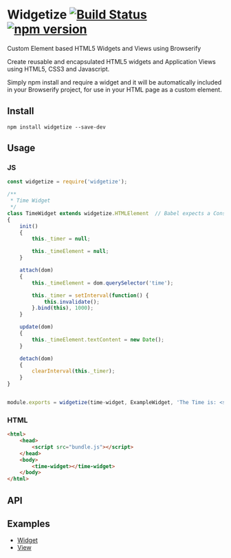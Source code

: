 # Widgetize  [![Build Status](https://travis-ci.org/bealearts/widgetize.svg)](https://travis-ci.org/bealearts/widgetize) [![npm version](https://badge.fury.io/js/widgetize.svg)](http://badge.fury.io/js/widgetize)
Custom Element based HTML5 Widgets and Views using Browserify

Create reusable and encapsulated HTML5 widgets and Application Views using HTML5, CSS3 and Javascript. 

Simply npm install and require a widget and it will be automatically included in your Browserify project, for use in your HTML page as a custom element.

## Install
```shell
npm install widgetize --save-dev
```

## Usage

### JS
```js
const widgetize = require('widgetize');

/**
 * Time Widget
 */
class TimeWidget extends widgetize.HTMLElement	// Babel expects a Constructor Function, not an Object Prototype i.e. HTMLElement
{
	init() 
	{
		this._timer = null;

		this._timeElement = null;
	}

	attach(dom) 
	{
		this._timeElement = dom.querySelector('time');

		this._timer = setInterval(function() {
			this.invalidate();
		}.bind(this), 1000);
	}

	update(dom) 
	{
		this._timeElement.textContent = new Date();
	}

	detach(dom)
	{
		clearInterval(this._timer);
	}	
}


module.exports = widgetize(time-widget, ExampleWidget, 'The Time is: <span></span>');

```

### HTML
```html
<html>
	<head>
		<script src="bundle.js"></script>
	</head>
	<body>
		<time-widget></time-widget>	
	</body>
</html>
```

## API

## Examples
- [Widget](examples/example-widget)
- [View](examples/example-view)
